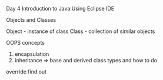 Day 4
Introduction to Java
Using Eclipse IDE

Objects and Classes

Object - instance of class
Class - collection of similar objects

OOPS concepts
1. encapsulation
2. inheritance => base and derived class
   types and how to do













override find out
